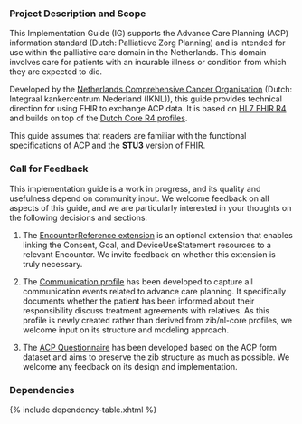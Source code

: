 ### Project Description and Scope

This Implementation Guide (IG) supports the Advance Care Planning (ACP) information standard (Dutch: Palliatieve Zorg Planning) and is intended for use within the palliative care domain in the Netherlands. This domain involves care for patients with an incurable illness or condition from which they are expected to die.

Developed by the <a href="https://iknl.nl/en">Netherlands Comprehensive Cancer Organisation</a> (Dutch: Integraal kankercentrum Nederland (IKNL)), this guide provides technical direction for using FHIR to exchange ACP data. It is based on <a href="http://hl7.org/fhir/R4/index.html">HL7 FHIR R4</a> and builds on top of the <a href="https://simplifier.net/packages/nictiz.fhir.nl.r4.nl-core">Dutch Core R4 profiles</a>. 

This guide assumes that readers are familiar with the functional specifications of ACP and the **STU3** version of FHIR.

### Call for Feedback

This implementation guide is a work in progress, and its quality and usefulness depend on community input. We welcome feedback on all aspects of this guide, and we are particularly interested in your thoughts on the following decisions and sections:

1. The <a href="StructureDefinition-ext-EncounterReference.html">EncounterReference extension</a> is an optional extension that enables linking the Consent, Goal, and DeviceUseStatement resources to a relevant Encounter. We invite feedback on whether this extension is truly necessary.

2. The <a href="StructureDefinition-ACP-Communication.html">Communication profile</a> has been developed to capture all communication events related to advance care planning. It specifically documents whether the patient has been informed about their responsibility discuss treatment agreements with relatives. As this profile is newly created rather than derived from zib/nl-core profiles, we welcome input on its structure and modeling approach.

3. The <a href="Questionnaire-ACP-zib2017.html">ACP Questionnaire</a> has been developed based on the ACP form dataset and aims to preserve the zib structure as much as possible. We welcome any feedback on its design and implementation.

### Dependencies

{% include dependency-table.xhtml %}
